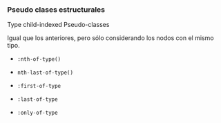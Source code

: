 ### Pseudo clases estructurales

Type child-indexed Pseudo-classes

Igual que los anteriores, pero sólo considerando los nodos con el mismo tipo.

- ```:nth-of-type()```

- ```nth-last-of-type()```

- ```:first-of-type```

- ```:last-of-type```

- ```:only-of-type```

